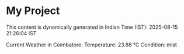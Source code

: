 # My Project

This content is dynamically generated in Indian Time (IST): 2025-08-15 21:26:04 IST


Current Weather in Coimbatore:
Temperature: 23.88 °C
Condition: mist
